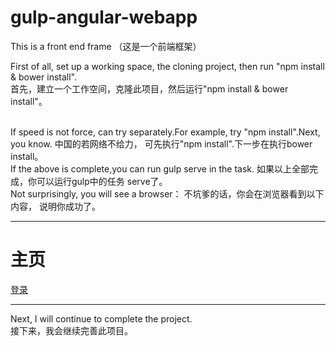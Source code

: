 # gulp-angular-webapp
This is a front end frame （这是一个前端框架）

First of all, set up a working space, the cloning project, then run "npm install & bower install".
<br>
首先，建立一个工作空间，克隆此项目，然后运行"npm install & bower install"。

<br />
If speed is not force, can try separately.For example, try "npm install".Next, you know.
中国的若网络不给力， 可先执行"npm install".下一步在执行bower install。
<br />
If the above is complete,you can run gulp serve in the task.
如果以上全部完成，你可以运行gulp中的任务 serve了。
<br /> 
Not surprisingly, you will see a browser：
不坑爹的话，你会在浏览器看到以下内容， 说明你成功了。
<br />
<hr>
<h1>主页</h1>
<a href="#">登录</a>
<hr>

Next, I will continue to complete the project.
<br>
接下来，我会继续完善此项目。
